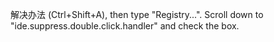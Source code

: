 解决办法 
(Ctrl+Shift+A), then type "Registry...".
Scroll down to "ide.suppress.double.click.handler" and check the box.